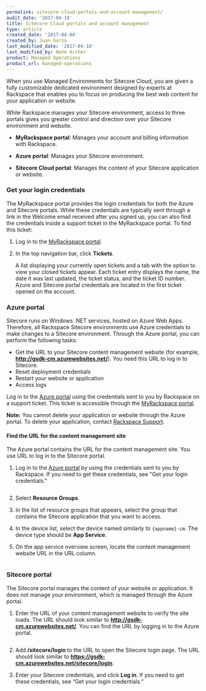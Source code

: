 ```yaml
---
permalink: sitecore-cloud-portals-and-account-management/
audit_date: '2017-04-18'
title: Sitecore Cloud portals and account management
type: article
created_date: '2017-04-04'
created_by: Juan Garza
last_modified_date: '2017-04-18'
last_modified_by: Nate Archer
product: Managed Operations
product_url: managed-operations
---
```


When you use Managed Environments for Sitecore Cloud, you are given a fully customizable dedicated environment designed by experts at Rackspace that enables you to focus on producing the best web content for your application or website.

While Rackspace manages your Sitecore environment, access to three portals gives you greater control and direction over your Sitecore environment and website.

- **MyRackspace portal**: Manages your account and billing information with Rackspace.

- **Azure portal**: Manages your Sitecore environment.

- **Sitecore Cloud portal**: Manages the content of your Sitecore application or website.

### Get your login credentials

The MyRackspace portal provides the login credentials for both the Azure and Sitecore portals. While these credentials are typically sent through a link in the Welcome email received after you signed up, you can also find the credentials inside a support ticket in the MyRackspace portal. To find this ticket:

1. Log in to the [MyRackspace portal](https://my.rackspace.com/portal/).

2. In the top navigation bar, click **Tickets**.

    A list displaying your currently open tickets and a tab with the option to view your closed tickets appear. Each ticket entry displays the name, the date it was last updated, the ticket status, and the ticket ID number. Azure and Sitecore portal credentials are located in the first ticket opened on the account.

### Azure portal

Sitecore runs on Windows .NET services, hosted on Azure Web Apps. Therefore, all Rackspace Sitecore environments use Azure credentials to make changes to a Sitecore environment. Through the Azure portal, you can perform the following tasks:

- Get the URL to your Sitecore content management website (for example,  **http://gsdk-cm.azurewebsites.net/**). You need this URL to log in to Sitecore.
- Reset deployment credentials
- Restart your website or application
- Access logs

Log in to the [Azure portal](https://portal.azure.com/) using the credentials sent to you by Rackspace on a support ticket. This ticket is accessible through the [MyRackspace portal](https://my.rackspace.com/portal/).

**Note:** You cannot delete your application or website through the Azure portal. To delete your application, contact [Rackspace Support](https://www.rackspace.com/en-us/information/contactus).

#### Find the URL for the content management site

The Azure portal contains the URL for the content management site. You use URL  to log in to the Sitecore portal.

1. Log in to the [Azure portal](https://portal.azure.com/) by using the credentials sent to you by Rackspace. If you need to get these credentials, see "Get your login credentials."

   <img src="{% asset_path managed-operations/sitecore-cloud-portals-and-account-management/azure-login.png %}" alt=""  />   

2. Select **Resource Groups**.

3. In the list of resource groups that appears, select the group that contains the Sitecore application that you want to access.

4. In the device list, select the device named similarly to `{appname}-cm`. The device type should be **App Service**.

5. On the app service overview screen, locate the content management website URL in the URL column.

   <img src="{% asset_path managed-operations/sitecore-cloud-portals-and-account-management/cm-azure-url.png %}" alt=""  />   


### Sitecore portal

The Sitecore portal manages the content of your website or application. It does not manage your environment, which is managed through the Azure portal.

1. Enter the URL of your content management website to verify the site loads. The URL should look similar to **http://gsdk-cm.azurewebsites.net/**. You can find the URL by logging in to the Azure portal.

   <img src="{% asset_path managed-operations/sitecore-cloud-portals-and-account-management/sitecore-login.png %}" alt=""  />   

2. Add **/sitecore/login** to the URL to open the Sitecore login page. The URL should look similar to **https://gsdk-cm.azurewebsites.net/sitecore/login**.

3. Enter your Sitecore credentials, and click **Log in**. If you need to get these credentials, see “Get your login credentials.”

